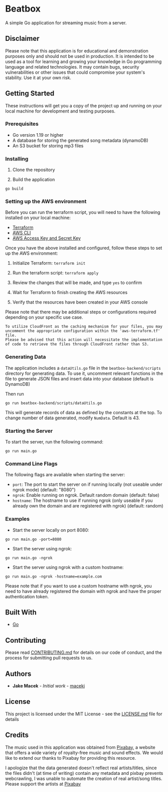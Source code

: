 # Beatbox

A simple Go application for streaming music from a server.

## Disclaimer

Please note that this application is for educational and demonstration purposes only and should not be used in production. It is intended to be used as a tool for learning and growing your knowledge in Go programming language and related technologies.
It may contain bugs, security vulnerabilities or other issues that could compromise your system's stability. Use it at your own risk.

## Getting Started

These instructions will get you a copy of the project up and running on your local machine for development and testing purposes.

### Prerequisites

- Go version 1.19 or higher
- A database for storing the generated song metadata (dynamoDB)
- An S3 bucket for storing mp3 files

### Installing

1. Clone the repository

2. Build the application

`go build`

### Setting up the AWS environment

Before you can run the terraform script, you will need to have the following installed on your local machine:
- [Terraform](https://www.terraform.io/downloads.html)
- [AWS CLI](https://aws.amazon.com/cli/)
- [AWS Access Key and Secret Key](https://docs.aws.amazon.com/general/latest/gr/aws-sec-cred-types.html#access-keys-and-secret-access-keys)

Once you have the above installed and configured, follow these steps to set up the AWS environment:

1. Initialize Terraform: `terraform init`

2. Run the terraform script: `terraform apply`

3. Review the changes that will be made, and type `yes` to confirm

4. Wait for Terraform to finish creating the AWS resources

5. Verify that the resources have been created in your AWS console

Please note that there may be additional steps or configurations required depending on your specific use case.

```
To utilize CloudFront as the caching mechanism for your files, you may uncomment the appropriate configuration within the 'aws-terraform.tf' file.
Please be advised that this action will necessitate the implementation of code to retrieve the files through CloudFront rather than S3.
```

### Generating Data

The application includes a `dataUtils.go` file in the `beatbox-backend/scripts` directory for generating data.
To use it, uncomment relevant functions in the file to generate JSON files and insert data into your database (default is DynamoDB)

Then run

`go run beatbox-backend/scripts/dataUtils.go`

This will generate records of data as defined by the constants at the top. To change number of data generated, modify `NumData`. Default is 43.

### Starting the Server

To start the server, run the following command:

`go run main.go`

### Command Line Flags

The following flags are available when starting the server:

- `port`: The port to start the server on if running locally (not useable under ngrok mode) (default: "8080")
- `ngrok`: Enable running on ngrok. Default random domain (default: false)
- `hostname`: The hostname to use if running ngrok (only useable if you already own the domain and are registered with ngrok) (default: random)

### Examples

- Start the server locally on port 8080:

`go run main.go -port=8080`

- Start the server using ngrok:

`go run main.go -ngrok`

- Start the server using ngrok with a custom hostname:

`go run main.go -ngrok -hostname=example.com`

Please note that if you want to use a custom hostname with ngrok, you need to have already registered the domain with ngrok and have the proper authentication token.


## Built With

- [Go](https://golang.org/)

## Contributing

Please read [CONTRIBUTING.md](CONTRIBUTING.md) for details on our code of conduct, and the process for submitting pull requests to us.

## Authors

- **Jake Macek** - *Initial work* - [macekj](https://github.com/macekj)

## License

This project is licensed under the MIT License - see the [LICENSE.md](LICENSE.md) file for details

## Credits

The music used in this application was obtained from [Pixabay](https://pixabay.com/), a website that offers a wide variety of royalty-free music and sound effects. We would like to extend our thanks to Pixabay for providing this resource.

I apologize that the data generated doesn't reflect real artists/titles, since the files didn't (at time of writing) contain any metadata and pixbay prevents webcrawling, I was unable to automate the creation of real artist/song titles.
Please support the artists at [Pixabay](https://pixabay.com/)